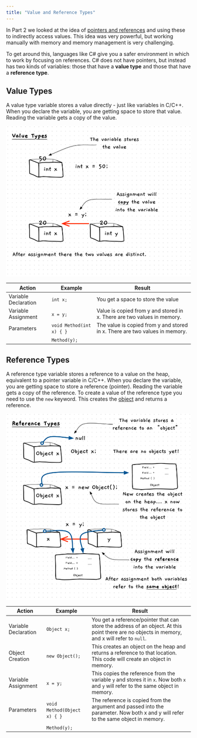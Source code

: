 ```yaml
---
title: "Value and Reference Types"
---
```


In Part 2 we looked at the idea of [pointers and references](../../../../part-2-organised-code/4-indirect-access/1-concepts/02-02-pointers-ref) and using these to indirectly access values. This idea was very powerful, but working manually with memory and memory management is very challenging.

To get around this, languages like C# give you a safer environment in which to work by focusing on references. C# does not have pointers, but instead has two kinds of variables: those that have a **value type** and those that have a **reference type**.

## Value Types

A value type variable stores a value directly - just like variables in C/C++. When you declare the variable, you are getting space to store that value. Reading the variable gets a copy of the value.

![Illustration of value types](./images/value-type-concept.png)

| Action | Example | Result  |
|---|---|---|
| Variable Declaration | `int x;` | You get a space to store the value  |
| Variable Assignment | `x = y;` | Value is copied from y and stored in x. There are two values in memory.  |
| Parameters  | `void Method(int x) { }` | The value is copied from y and stored in x. There are two values in memory.  |
| | `Method(y);` | |

## Reference Types

A reference type variable stores a reference to a value on the heap, equivalent to a pointer variable in C/C++. When you declare the variable, you are getting space to store a reference (pointer). Reading the variable gets a copy of the reference. To create a value of the reference type you need to use the `new` keyword. This creates the [object](../../../../part-2-organised-code/7-member-functions/1-concepts/1-0-struct-members#referring-to-struct-values-as-objects) and returns a reference.

![Illustration of reference types](./images/ref-type-concept.png)

| Action | Example | Result  |
|---|---|---|
| Variable Declaration | `Object x;` | You get a reference/pointer that can store the address of an object. At this point there are no objects in memory, and x will refer to `null`.  |
| Object Creation | `new Object();` | This creates an object on the heap and returns a reference to that location. This code will create an object in memory.  |
| Variable Assignment | `x = y;` | This copies the reference from the variable `y` and stores it in `x`. Now both `x` and `y` will refer to the same object in memory. |
| Parameters  | `void Method(Object x) { }` | The reference is copied from the argument and passed into the parameter. Now both x and y will refer to the same object in memory.  |
| | `Method(y);` | |



<!-- Set up for classes being a ref type -->
